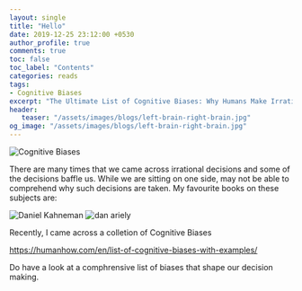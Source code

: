 ```yaml
---
layout: single
title: "Hello"
date: 2019-12-25 23:12:00 +0530
author_profile: true
comments: true
toc: false
toc_label: "Contents"
categories: reads
tags:
- Cognitive Biases
excerpt: "The Ultimate List of Cognitive Biases: Why Humans Make Irrational Decisions"
header:
   teaser: "/assets/images/blogs/left-brain-right-brain.jpg"
og_image: "/assets/images/blogs/left-brain-right-brain.jpg"
---
```


![Cognitive Biases]({{site.url}}/assets/images/blogs/left-brain-right-brain.jpg)

There are many times that we came across irrational decisions and some of the decisions baffle us. While we are sitting on one side, may not be able to comprehend why such decisions are taken. My favourite books on these subjects are: 

![Daniel Kahneman]({{site.url}}/assets/images/blogs/dk.jpg) ![dan ariely]({{site.url}}/assets/images/blogs/da.jpg)

Recently, I came across a colletion of Cognitive Biases

https://humanhow.com/en/list-of-cognitive-biases-with-examples/

Do have a look at a comphrensive list of biases that shape our decision making.
